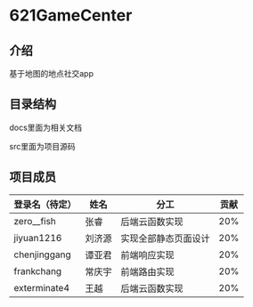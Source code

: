 # 621GameCenter

## 介绍

基于地图的地点社交app

## 目录结构

docs里面为相关文档

src里面为项目源码

##  项目成员

| 登录名（待定） | 姓名   | 分工                                     | 贡献 |
| :------------- | ------ | --------------------------------------------  | ------------ |
| zero__fish      | 张睿   | 后端云函数实现          | 20%          |
| jiyuan1216           | 刘济源 | 实现全部静态页面设计                             | 20%          |
| chenjinggang   | 谭亚君 | 前端响应实现                   | 20%          |
| frankchang     | 常庆宇 | 前端路由实现                             | 20%          |
| exterminate4   | 王越   | 后端云函数实现       | 20%          |
